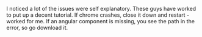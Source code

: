 I noticed a lot of the issues were self explanatory.  These guys have worked to put up a decent tutorial.  If chrome crashes, close it down and restart - worked for me.  If an angular component is missing, you see the path in the error, so go download it.
